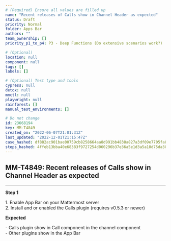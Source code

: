 ```yaml
---
# (Required) Ensure all values are filled up
name: "Recent releases of Calls show in Channel Header as expected"
status: Draft
priority: Normal
folder: Apps Bar
authors: ""
team_ownership: []
priority_p1_to_p4: P3 - Deep Functions (Do extensive scenarios work?)

# (Optional)
location: null
component: null
tags: []
labels: []

# (Optional) Test type and tools
cypress: null
detox: null
mmctl: null
playwright: null
rainforest: []
manual_test_environments: []

# Do not change
id: 23668194
key: MM-T4849
created_on: "2022-06-07T21:01:31Z"
last_updated: "2022-12-01T21:15:47Z"
case_hashed: df882ac901bae00759cb8258664aa8d991bb4838a827a3df09e7705fa8d3efe2f7b3849833d04cb61f22634e1010d19f
steps_hashed: 4ffeb13bba40e68383f9727254d060296b37e36a5e1d3a5a10d75da30db7e84a4b07be27963f4dd4425edfe5ecd19752
---
```


<!-- (Auto-generated) Based on frontmatter's "key" and "name" -->

## MM-T4849: Recent releases of Calls show in Channel Header as expected

---

**Step 1**

1\. Enable App Bar on your Mattermost server\
2\. Install and or enabled the Calls plugin (requires v0.5.3 or newer)

**Expected**

\- Calls plugin show in Call component in the channel component\
\- Other plugins show in the App Bar
